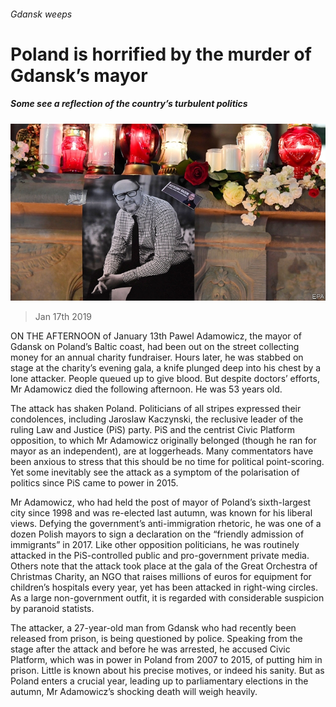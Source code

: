 ###### Gdansk weeps

# Poland is horrified by the murder of Gdansk’s mayor 

##### Some see a reflection of the country’s turbulent politics 

![image](images/20190119_eup002.jpg) 

> Jan 17th 2019 

ON THE AFTERNOON of January 13th Pawel Adamowicz, the mayor of Gdansk on Poland’s Baltic coast, had been out on the street collecting money for an annual charity fundraiser. Hours later, he was stabbed on stage at the charity’s evening gala, a knife plunged deep into his chest by a lone attacker. People queued up to give blood. But despite doctors’ efforts, Mr Adamowicz died the following afternoon. He was 53 years old. 

The attack has shaken Poland. Politicians of all stripes expressed their condolences, including Jaroslaw Kaczynski, the reclusive leader of the ruling Law and Justice (PiS) party. PiS and the centrist Civic Platform opposition, to which Mr Adamowicz originally belonged (though he ran for mayor as an independent), are at loggerheads. Many commentators have been anxious to stress that this should be no time for political point-scoring. Yet some inevitably see the attack as a symptom of the polarisation of politics since PiS came to power in 2015. 

Mr Adamowicz, who had held the post of mayor of Poland’s sixth-largest city since 1998 and was re-elected last autumn, was known for his liberal views. Defying the government’s anti-immigration rhetoric, he was one of a dozen Polish mayors to sign a declaration on the “friendly admission of immigrants” in 2017. Like other opposition politicians, he was routinely attacked in the PiS-controlled public and pro-government private media. Others note that the attack took place at the gala of the Great Orchestra of Christmas Charity, an NGO that raises millions of euros for equipment for children’s hospitals every year, yet has been attacked in right-wing circles. As a large non-government outfit, it is regarded with considerable suspicion by paranoid statists. 

The attacker, a 27-year-old man from Gdansk who had recently been released from prison, is being questioned by police. Speaking from the stage after the attack and before he was arrested, he accused Civic Platform, which was in power in Poland from 2007 to 2015, of putting him in prison. Little is known about his precise motives, or indeed his sanity. But as Poland enters a crucial year, leading up to parliamentary elections in the autumn, Mr Adamowicz’s shocking death will weigh heavily. 

